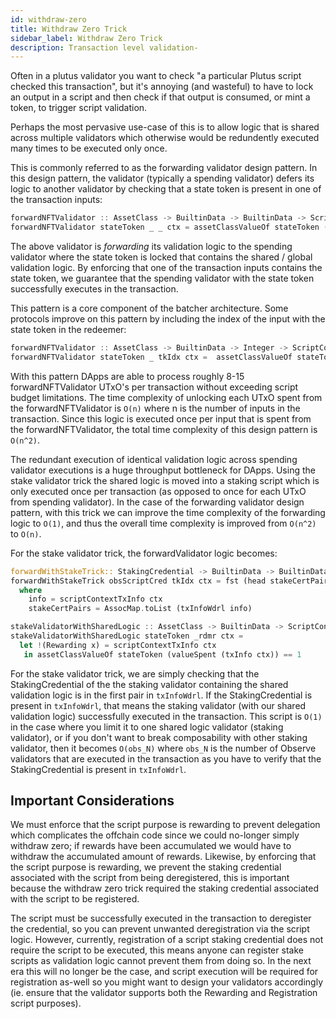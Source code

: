 ```yaml
---
id: withdraw-zero
title: Withdraw Zero Trick
sidebar_label: Withdraw Zero Trick
description: Transaction level validation- 
---
```


Often in a plutus validator you want to check "a particular Plutus script checked this transaction", but it's annoying (and wasteful) to have to
lock an output in a script and then check if that output is consumed, or mint a token, to trigger script validation.

Perhaps the most pervasive use-case of this is to allow logic that is shared across multiple validators which otherwise would be redundently executed many times to be executed only once.

This is commonly referred to as the forwarding validator design pattern. In this design pattern, the validator (typically a spending validator) defers its logic to another validator by checking that a state token is present in one of the transaction inputs:

```rs
forwardNFTValidator :: AssetClass -> BuiltinData -> BuiltinData -> ScriptContext -> () 
forwardNFTValidator stateToken _ _ ctx = assetClassValueOf stateToken (valueSpent (txInfo ctx)) == 1
```

The above validator is *forwarding* its validation logic to the spending validator where the state token is locked that contains the shared / global validation logic. By enforcing that one of the transaction inputs contains the state token,
we guarantee that the spending validator with the state token successfully executes in the transaction.  

This pattern is a core component of the batcher architecture. Some protocols improve on this pattern by including the index of the input with the state token in the redeemer:

```rs
forwardNFTValidator :: AssetClass -> BuiltinData -> Integer -> ScriptContext -> () 
forwardNFTValidator stateToken _ tkIdx ctx =  assetClassValueOf stateToken (txInInfoResolved (elemAt tkIdx (txInfoInputs (txInfo ctx)))) == 1 
```

With this pattern DApps are able to process roughly 8-15 forwardNFTValidator UTxO's  per transaction without exceeding script budget limitations.
The time complexity of unlocking each UTxO spent from the forwardNFTValidator is `O(n)` where n is the number of inputs in the transaction. Since this logic is executed once per input that is spent from the forwardNFTValidator, the total time complexity of this design pattern is `O(n^2)`.

The redundant execution of identical validation logic across spending validator executions is a huge throughput bottleneck for DApps. Using the stake validator trick the shared logic is moved into a staking script which is only executed once per transaction (as opposed to once for each UTxO from spending validator). In the case of the forwarding validator design pattern, with this trick we can improve the time complexity of the forwarding logic to `O(1)`, and thus the overall time complexity is improved from `O(n^2)` to `O(n)`.

For the stake validator trick, the forwardValidator logic becomes:

```rs
forwardWithStakeTrick:: StakingCredential -> BuiltinData -> BuiltinData -> ScriptContext -> ()
forwardWithStakeTrick obsScriptCred tkIdx ctx = fst (head stakeCertPairs) == obsScriptCred 
  where 
    info = scriptContextTxInfo ctx 
    stakeCertPairs = AssocMap.toList (txInfoWdrl info)

stakeValidatorWithSharedLogic :: AssetClass -> BuiltinData -> ScriptContext -> () 
stakeValidatorWithSharedLogic stateToken _rdmr ctx = 
  let !(Rewarding x) = scriptContextTxInfo ctx
   in assetClassValueOf stateToken (valueSpent (txInfo ctx)) == 1
```

For the stake validator trick, we are simply checking that the StakingCredential of the the staking validator containing the shared validation logic is in the first pair in `txInfoWdrl`. If the StakingCredential is present in `txInfoWdrl`, that means the staking validator (with our shared validation logic) successfully executed in the transaction. This script is `O(1)` in the case where you limit it to one shared logic validator (staking validator), or if you don't want to break composability with other staking validator,
then it becomes `O(obs_N)` where `obs_N` is the number of Observe validators that are executed in the transaction as you have to verify that the StakingCredential is present in `txInfoWdrl`.

## Important Considerations

We must enforce that the script purpose is rewarding to prevent delegation which complicates the offchain code since we could no-longer simply withdraw zero; if rewards have been accumulated we would have to withdraw the accumulated amount of rewards. Likewise, by enforcing that the script purpose is rewarding, we prevent the staking credential associated with the script from being deregistered, this is important because the withdraw zero trick required the staking credential associated with the script to be registered.

The script must be successfully executed in the transaction to deregister the credential, so you can prevent unwanted deregistration via the script logic. However, currently, registration of a script staking credential does not require the script to be executed, this means anyone can register stake scripts as validation logic cannot prevent them from doing so. In the next era this will no longer be the case, and script execution will be required for registration as-well so you might want to design your validators accordingly (ie. ensure that the validator supports both the Rewarding and Registration script purposes).
